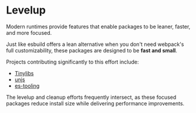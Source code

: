 # Levelup

Modern runtimes provide features that enable packages to be leaner, faster, and more focused.

Just like esbuild offers a lean alternative when you don't need webpack's full customizability, these packages are designed to be **fast and small**.

Projects contributing significantly to this effort include:

- [Tinylibs](https://github.com/tinylibs)
- [unjs](https://github.com/unjs/)
- [es-tooling](https://github.com/es-tooling/)

The levelup and cleanup efforts frequently intersect, as these focused packages reduce install size while delivering performance improvements.
